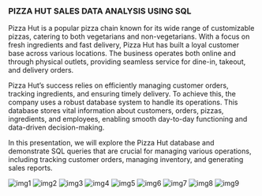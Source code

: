 ### PIZZA HUT SALES DATA ANALYSIS USING SQL

Pizza Hut is a popular pizza chain known for its wide range of customizable pizzas, catering to both vegetarians and non-vegetarians. With a focus on fresh ingredients and fast delivery, Pizza Hut has built a loyal customer base across various locations. The business operates both online and through physical outlets, providing seamless service for dine-in, takeout, and delivery orders.

Pizza Hut’s success relies on efficiently managing customer orders, tracking ingredients, and ensuring timely delivery. To achieve this, the company uses a robust database system to handle its operations. This database stores vital information about customers, orders, pizzas, ingredients, and employees, enabling smooth day-to-day functioning and data-driven decision-making.

In this presentation, we will explore the Pizza Hut database and demonstrate SQL queries that are crucial for managing various operations, including tracking customer orders, managing inventory, and generating sales reports.


![img1](https://github.com/user-attachments/assets/4e377bfe-8288-4b10-821d-9fa26c26f5a9)
![img2](https://github.com/user-attachments/assets/efa7ac8d-c7cd-4227-a11c-03d8e4fad09e)
![img3](https://github.com/user-attachments/assets/c8189a4d-5a7f-4b5f-a167-6a3dda1f14d7)
![img4](https://github.com/user-attachments/assets/f62d1ce5-7c28-49a1-9291-569dc61184a1)
![img5](https://github.com/user-attachments/assets/925dd534-d6ce-4502-a021-d8770b0bb0b0)
![img6](https://github.com/user-attachments/assets/a912d21d-a44d-436a-8eb8-0d3bb7ba4e69)
![img7](https://github.com/user-attachments/assets/c78e52d2-077f-4431-9c77-c07d3684545c)
![img8](https://github.com/user-attachments/assets/80ac2d77-6078-48fe-8ea7-5419992d0372)
![img9](https://github.com/user-attachments/assets/89c98aa0-4f09-4748-a52a-3726a6d4f7b8)
